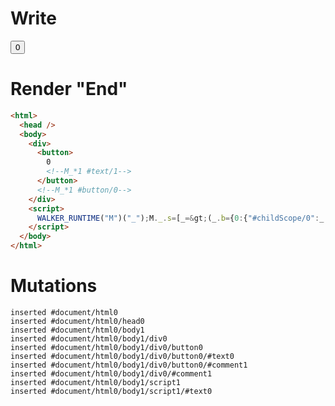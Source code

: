# Write
  <div><button>0<!--M_*1 #text/1--></button><!--M_*1 #button/0--></div><script>WALKER_RUNTIME("M")("_");M._.s=[_=>(_.b={0:{"#childScope/0":_.a={clickCount:0}},1:_.a})];M._.e=[1,"packages/translator-tags/src/__tests__/fixtures/basic-component/components/counter.marko_0_clickCount"];M._.d=1;M._.w()</script>


# Render "End"
```html
<html>
  <head />
  <body>
    <div>
      <button>
        0
        <!--M_*1 #text/1-->
      </button>
      <!--M_*1 #button/0-->
    </div>
    <script>
      WALKER_RUNTIME("M")("_");M._.s=[_=&gt;(_.b={0:{"#childScope/0":_.a={clickCount:0}},1:_.a})];M._.e=[1,"packages/translator-tags/src/__tests__/fixtures/basic-component/components/counter.marko_0_clickCount"];M._.d=1;M._.w()
    </script>
  </body>
</html>
```

# Mutations
```
inserted #document/html0
inserted #document/html0/head0
inserted #document/html0/body1
inserted #document/html0/body1/div0
inserted #document/html0/body1/div0/button0
inserted #document/html0/body1/div0/button0/#text0
inserted #document/html0/body1/div0/button0/#comment1
inserted #document/html0/body1/div0/#comment1
inserted #document/html0/body1/script1
inserted #document/html0/body1/script1/#text0
```